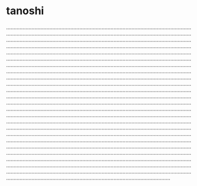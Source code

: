 # tanoshi
..............................................................................................................................................................................................................................................................................................................................................................................................................................................................................................................................................................................................................................................................................................................................................................................................................................................................................................................................................................................................................................................................................................................................................................................................................................................................................................................................................................................................................................................................................................................................................................................................................................................................................................................................................................................................................................................................................................................................................................................................................................................................................................................................................................................................................................................................................................................................................................................................................................................................................................................................................................................................................................................................................................................................................................................................................................................................................................................................................................................................................................................................................................................................................................................................................